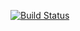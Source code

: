 [![Build Status](https://travis-ci.org/homdx/qt-download-2.svg?branch=master)](https://travis-ci.org/homdx/qt-download-2)



